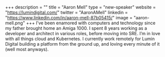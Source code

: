 +++
description = ""
title = "Aaron Mell"
type = "new-speaker"
website = "https://lumindigital.com/"
twitter = "AaronAMell"
linkedin = "https://www.linkedin.com/in/aaron-mell-87b05415/"
image = "aaron-mell.png"
+++
I’ve been enamored with computers and technology since my father brought home an Amiga 1000. I spent 8 years working as a developer and architect in various roles, before moving into SRE. I’m in love with all things cloud and Kubernetes. I currently work remotely for Lumin Digital building a platform from the ground up, and loving every minute of it (well most anyways).